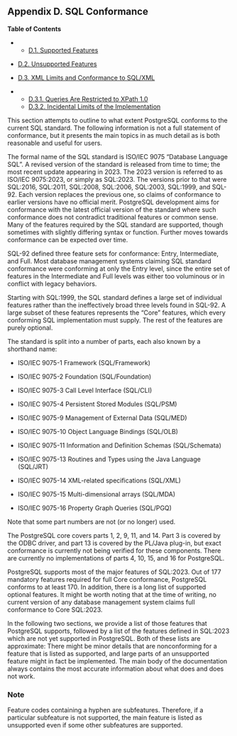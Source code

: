 ## Appendix D. SQL Conformance

**Table of Contents**

  * *   [D.1. Supported Features](features-sql-standard.html)
  * [D.2. Unsupported Features](unsupported-features-sql-standard.html)
  * [D.3. XML Limits and Conformance to SQL/XML](xml-limits-conformance.html)

    

  * *   [D.3.1. Queries Are Restricted to XPath 1.0](xml-limits-conformance.html#FUNCTIONS-XML-LIMITS-XPATH1)
    * [D.3.2. Incidental Limits of the Implementation](xml-limits-conformance.html#FUNCTIONS-XML-LIMITS-POSTGRESQL)

This section attempts to outline to what extent PostgreSQL conforms to the current SQL standard. The following information is not a full statement of conformance, but it presents the main topics in as much detail as is both reasonable and useful for users.

The formal name of the SQL standard is ISO/IEC 9075 “Database Language SQL”. A revised version of the standard is released from time to time; the most recent update appearing in 2023. The 2023 version is referred to as ISO/IEC 9075:2023, or simply as SQL:2023. The versions prior to that were SQL:2016, SQL:2011, SQL:2008, SQL:2006, SQL:2003, SQL:1999, and SQL-92. Each version replaces the previous one, so claims of conformance to earlier versions have no official merit. PostgreSQL development aims for conformance with the latest official version of the standard where such conformance does not contradict traditional features or common sense. Many of the features required by the SQL standard are supported, though sometimes with slightly differing syntax or function. Further moves towards conformance can be expected over time.

SQL-92 defined three feature sets for conformance: Entry, Intermediate, and Full. Most database management systems claiming SQL standard conformance were conforming at only the Entry level, since the entire set of features in the Intermediate and Full levels was either too voluminous or in conflict with legacy behaviors.

Starting with SQL:1999, the SQL standard defines a large set of individual features rather than the ineffectively broad three levels found in SQL-92. A large subset of these features represents the “Core” features, which every conforming SQL implementation must supply. The rest of the features are purely optional.

The standard is split into a number of parts, each also known by a shorthand name:

* ISO/IEC 9075-1 Framework (SQL/Framework)

* ISO/IEC 9075-2 Foundation (SQL/Foundation)

* ISO/IEC 9075-3 Call Level Interface (SQL/CLI)

* ISO/IEC 9075-4 Persistent Stored Modules (SQL/PSM)

* ISO/IEC 9075-9 Management of External Data (SQL/MED)

* ISO/IEC 9075-10 Object Language Bindings (SQL/OLB)

* ISO/IEC 9075-11 Information and Definition Schemas (SQL/Schemata)

* ISO/IEC 9075-13 Routines and Types using the Java Language (SQL/JRT)

* ISO/IEC 9075-14 XML-related specifications (SQL/XML)

* ISO/IEC 9075-15 Multi-dimensional arrays (SQL/MDA)

* ISO/IEC 9075-16 Property Graph Queries (SQL/PGQ)

Note that some part numbers are not (or no longer) used.

The PostgreSQL core covers parts 1, 2, 9, 11, and 14. Part 3 is covered by the ODBC driver, and part 13 is covered by the PL/Java plug-in, but exact conformance is currently not being verified for these components. There are currently no implementations of parts 4, 10, 15, and 16 for PostgreSQL.

PostgreSQL supports most of the major features of SQL:2023. Out of 177 mandatory features required for full Core conformance, PostgreSQL conforms to at least 170. In addition, there is a long list of supported optional features. It might be worth noting that at the time of writing, no current version of any database management system claims full conformance to Core SQL:2023.

In the following two sections, we provide a list of those features that PostgreSQL supports, followed by a list of the features defined in SQL:2023 which are not yet supported in PostgreSQL. Both of these lists are approximate: There might be minor details that are nonconforming for a feature that is listed as supported, and large parts of an unsupported feature might in fact be implemented. The main body of the documentation always contains the most accurate information about what does and does not work.

### Note

Feature codes containing a hyphen are subfeatures. Therefore, if a particular subfeature is not supported, the main feature is listed as unsupported even if some other subfeatures are supported.